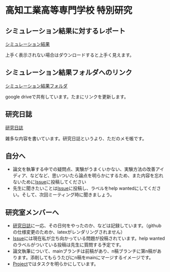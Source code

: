 # 高知工業高等専門学校 特別研究

## シミュレーション結果に対するレポート
[シミュレーション結果](https://github.com/Akiraichi/nakayama_2DEQW/blob/master/シミュレーション結果まとめ/シミュレーション結果.pdf)

上手く表示されない場合はダウンロードすると上手く見えます。

## シミュレーション結果フォルダへのリンク
[シミュレーション結果フォルダ](https://drive.google.com/drive/folders/1uRr74jvY0Q83lu1f6nHSbGY331xTujIL?usp=sharing)

google driveで共有しています。たまにリンクを更新します。

## 研究日誌
[研究日誌](https://github.com/Akiraichi/nakayama_2DEQW/blob/master/研究日誌.md)

雑多な内容を書いています。研究日誌というより、ただのメモ帳です。

## 自分へ
- 論文を執筆する中での疑問点、実験がうまくいかない、実験方法の改善アイディア、などなど、思いついたら論点を明らかにするため、また内容を忘れないために[Issue](https://github.com/Akiraichi/knct_study/issues)に投稿してください
- 先生に聞きたいことは[Issue](https://github.com/Akiraichi/knct_study/issues)に投稿し、ラベルをhelp wantedにしてください。そして、次回ミーティング時に聞きましょう。

## 研究室メンバーへ
- [研究日誌](https://github.com/Akiraichi/nakayama_2DEQW/blob/master/研究日誌とシミュレーション結果.ipynb)に一応、その日何をやったのか、などは記録しています。（githubの仕様変更のためか、latexがレンダリングされません）
- [Issue](https://github.com/Akiraichi/knct_study/issues)には現在私が立ち向かっている問題が投稿されています。help wantedのラベルがついている投稿は先生に質問する予定です。
- 論文執筆について、mainブランチは前稿があり、n稿ブランチに第n稿があります。添削してもらうたびにn稿をmainにマージするイメージです。
- [Project](https://github.com/Akiraichi/nakayama_2DEQW/projects/1)ではタスクを明らかにしています。
